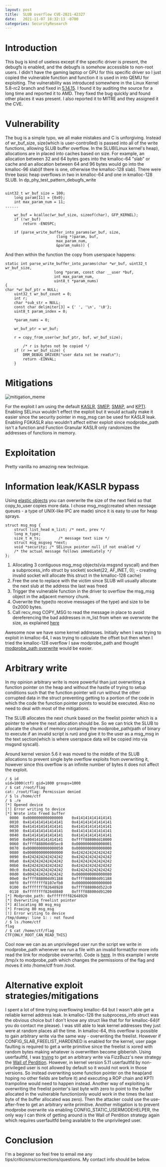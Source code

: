 ```yaml
---
layout: post
title:  SLUB overflow CVE-2021-42327
date:   2021-11-07 18:32:13 -0700
categories: SecurityResearch
---
```


# Introduction

This bug is kind of useless except if the specific driver is present, the debugfs is enabled, and the debugfs is somehow accessible to non-root users. 
I didn't have the gaming laptop or GPU for this specific driver so I just copied the vulnerable function and function it is used in into QEMU for exploiting.
The vulnerability was introduced somewhere in the Linux Kernel 5.8-rc2 branch and fixed in [5.14.15](https://patchwork.freedesktop.org/patch/461554/?series=96341&rev=2). I found it by auditing the source for a long time and reported it to AMD. They fixed the bug quickly and found other places it was present. I also reported it to MITRE and they assigned it the CVE.

# Vulnerability

The bug is a simple typo, we all make mistakes and C is unforgiving. Instead of wr_buf_size, size(which is user-controlled) is passed into all of the write functions, allowing SLUB buffer overflow. In the SLUB(Linux kernel's heap), allocations are in placed into caches based on size. For example, an allocation between 32 and 64 bytes goes into the kmalloc-64 "slab" or cache and an allocation between 64 and 96 bytes would go into the kmalloc-96 slab(if there is one, otherwise the kmalloc-128 slab). There were three basic heap overflows in two in kmalloc-64 and one in kmalloc-128 SLUB.
In dp_phy_test_pattern_debugfs_write
```

uint32_t wr_buf_size = 100;
	long param[11] = {0x0};
	int max_param_num = 11;
......

	wr_buf = kcalloc(wr_buf_size, sizeof(char), GFP_KERNEL);
	if (!wr_buf)
		return -ENOSPC;

	if (parse_write_buffer_into_params(wr_buf, size,
					   (long *)param, buf,
					   max_param_num,
					   &param_nums)) {
```
And then within the function the copy from userspace happens:

```
static int parse_write_buffer_into_params(char *wr_buf, uint32_t wr_buf_size,
					  long *param, const char __user *buf,
					  int max_param_num,
					  uint8_t *param_nums)
{
char *wr_buf_ptr = NULL;
	uint32_t wr_buf_count = 0;
	int r;
	char *sub_str = NULL;
	const char delimiter[3] = {' ', '\n', '\0'};
	uint8_t param_index = 0;

	*param_nums = 0;

	wr_buf_ptr = wr_buf;

	r = copy_from_user(wr_buf_ptr, buf, wr_buf_size);

		/* r is bytes not be copied */
	if (r >= wr_buf_size) {
		DRM_DEBUG_DRIVER("user data not be read\n");
		return -EINVAL;
	}

```

# Mitigations

![mitigation_meme](https://docfate111.github.io/images/mitigation_meme.jpg)

For the exploit I am using the default [KASLR](https://en.wikipedia.org/wiki/Address_space_layout_randomization), [SMEP](https://j00ru.vexillium.org/2011/06/smep-what-is-it-and-how-to-beat-it-on-windows/), [SMAP](https://en.wikipedia.org/wiki/Supervisor_Mode_Access_Prevention), and [KPTI](https://en.wikipedia.org/wiki/Kernel_page-table_isolation). Enabling SELinux wouldn't effect the exploit but it would actually make it easier since the security pointer in msg_msg can be used for KASLR leak. Enabling FGKASLR also wouldn't affect either exploit since modprobe_path isn't a function and Function Granular KASLR only randomizes the addresses of functions in memory.

# Exploitation

Pretty vanilla no amazing new technique.

# Information leak/KASLR bypass
 
Using [elastic objects](https://zplin.me/papers/ELOISE.pdf) you can overwrite the size of the next field so that copy_to_user copies more data.
I chose msg_msg(created when message queues - a type of UNIX-like IPC are made) since it is easy to use for heap sprays.

```
struct msg_msg {
	struct list_head m_list; /* next, prev */
	long m_type;
	size_t m_ts;		/* message text size */
	struct msg_msgseg *next;
	void *security; /* SELinux pointer null if not enabled */
	/* the actual message follows immediately */
};

```
1. Allocating 3 contiguous msg_msg objects(via msgsnd syscall) and then a subprocess_info struct by socket( socket(22, AF_INET, 0); - creating invalid socket will allocate this struct in the kmalloc-128 cache) 
2. Free the one to replace with the victim since SLUB will usually allocate the next slub at the address the last was freed
3. Trigger the vulnerable function in the driver to overflow the msg_msg object in the adjacent memory chunk.
4. Overwrite the type(to receive messages of the type) and size to be 0x2000 bytes.
5. Call recv_msg COPY_MSG to read the message in place to avoid dereferencing the bad addresses in m_list from when we overwrote the size, as explained [here](https://a13xp0p0v.github.io/2021/02/09/CVE-2021-26708.html)

Awesome now we have some kernel addresses. Initially when I was trying to exploit in kmalloc-64, I was trying to calculate the offset but then when I tried the kmalloc-128 overflow I saw modprobe_path and thought [modprobe_path overwrite](https://lkmidas.github.io/posts/20210223-linux-kernel-pwn-modprobe/) would be easier. 

# Arbitrary write

In my opinion arbitrary write is more powerful than just overwriting a function pointer on the heap and without the hastle of trying to setup conditions such that the function pointer will run without the other corrupted data in the struct preventing getting to a portion of the code in which the code the function pointer points to would be executed. Also no need to deal with most of the mitigations.

The SLUB allocates the next chunk based on the freelist pointer which is a pointer to where the next allocation should be.
So we can trick the SLUB to allocate the chunk of memory containing the modprobe_path(path of binary to execute if an invalid script is run) and give
it to the user as a msg_msg in the text section(which is where userspace data will be copied into via msgsnd syscall).

Around kernel version 5.6 it was moved to the middle of the SLUB allocations to prevent single byte overflow exploits from overwriting it, 
however since this overflow is an infinite number of bytes it does not affect the exploit.

```
/ $ id
uid=1000(ctf) gid=1000 groups=1000
/ $ cat /root/flag
cat: /root/flag: Permission denied
/ $ ls /home/ctf
/ $ ./e
[*] Opened device
[!] Error writing to device
[*] Wrote into freed buffer
  0000  0x0000000000000000    0x4141414141414141    
  0010  0x4141414141414141    0x4141414141414141    
  0020  0x4141414141414141    0x4141414141414141    
  0030  0x4141414141414141    0x4141414141414141    
  0040  0x4141414141414141    0x4141414141414141    
  0050  0x0041414141414141    0xffff88800dd18000    
  0060  0xffff88800dd05ec0    0x0000000000000001    
  0070  0x0000000000000050    0x0000000000000000    
  0080  0x0000000000000000    0x4242424242424242    
  0090  0x4242424242424242    0x4242424242424242    
  00a0  0x4242424242424242    0x4242424242424242    
  00b0  0x4242424242424242    0x4242424242424242    
  00c0  0x4242424242424242    0x4242424242424242    
  00d0  0x0042424242424242    0x0000000000000080    
  00e0  0xffff88800dd91188    0xffff88800dd91188    
  00f0  0xffffffff8107efb0    0x0000000000000000    
  0100  0xffffffff82648920    0xffff88800dd522c0    
  0110  0xffffffff82648840    0xffff88800dd91200   
[*] Modprobe_path: 0xffffffff82648920
[*] Overwriting freelist pointer
[*] Allocating 80 msg_msg
[*] Freeing 80 msg_msg
[!] Error writing to device
/tmp/dummy: line 1: : not found
/ $ ls /home/ctf
flag
/ $ cat /home/ctf/flag
CTF{ONLY_ROOT_CAN_READ_THIS}
```
Cool now we can as an unprivileged user run the script we write in modprobe_path whenever we run a file with an invalid format(for more info read the link for modprobe overwrite). Code is [here](https://github.com/docfate111/CVE-2021-42327/blob/main/exploit.c). In this example I wrote /tmp/x to modprobe_path which changes the permissions of the flag and moves it into /home/ctf from /root.

# Alternative exploit strategies/mitigations

I spent a lot of time trying overflowing kmalloc-64 but I wasn't able get a reliable kernel address leak. In kmalloc-128 the subprocess_info struct was the obvious choice but I don't know any struct like that for for kmalloc-64(if you do contact me please). I was still able to leak kernel addresses they just were at random places all the time. 
In kmalloc-64, this overflow is possible to gain arbitrary write via the same way - overwriting the freelist.
However if CONFIG_SLAB_FREELIST_HARDENED is enabled for the kernel, user page faulting is required to get a write primitive since the freelist is xored with random bytes making whatever is overwritten become gibberish. Using userfaultfd, I was [trying](https://github.com/docfate111/CVE-2021-42327/blob/main/exploit_userfaultfd.c) to get an arbitrary write via FizzBuzz's new strategy the [Wall of Perdition](https://syst3mfailure.io/wall-of-perdition). 
However, in kernel version 5.11 userfaultfd by non-privileged user is not allowed by default so it would not work in those versions.
So instead overwriting some function pointer on the heap(and hoping no other fields are before it) and executing a ROP chain and KPTI trampoline would need to happen instead.
Another way of exploiting is overwriting the freelist pointer's last byte with zero to point to the buffer allocated in the vulnerable function(only would work in the times the last byte of the buffer allocated was zero). Then the attacker could use the use-after-free to get an arbitrary write primitive.
Another mitigation is to prevent modprobe overwrite via enabling CONFIG_STATIC_USERMODEHELPER, the only way I can think of getting around is the Wall of Perdition strategy again which requires userfaultfd being available to the unprivileged user.

# Conclusion

I'm a beginner so feel free to email me any tips/criticisms/corrections/questions. My contact info should be below.




